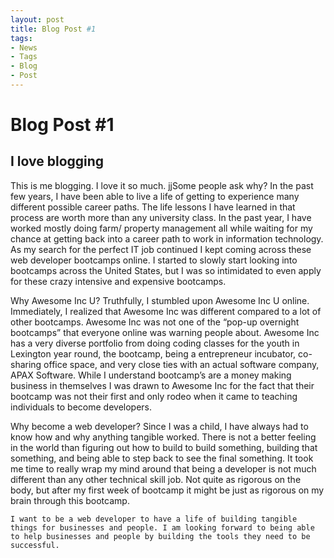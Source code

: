 ```yaml
---
layout: post
title: Blog Post #1
tags:
- News
- Tags
- Blog
- Post
---
```


# Blog Post #1

## I love blogging

This is me blogging. I love it so much. jjSome people ask why? 
	In the past few years, I have been able to live a life of getting to experience many different possible career paths. The life lessons I have learned in that process are worth more than any university class. In the past year, I have worked mostly doing farm/ property management all while waiting for my chance at getting back into a career path to work in information technology.  As my search for the perfect IT job continued I kept coming across these web developer bootcamps online. I started to slowly start looking into bootcamps across the United States, but I was so intimidated to even apply for these crazy intensive and expensive bootcamps. 

Why Awesome Inc U? 
	Truthfully, I stumbled upon Awesome Inc U online. Immediately, I realized that Awesome Inc was different compared to a lot of other bootcamps. Awesome Inc was not one of the “pop-up overnight bootcamps” that everyone online was warning people about. Awesome Inc has a very diverse portfolio from doing coding classes for the youth in Lexington year round, the bootcamp, being a entrepreneur incubator, co-sharing office space, and very close ties with an actual software company, APAX Software. While I understand bootcamp’s are a money making business in themselves I was drawn to Awesome Inc for the fact that their bootcamp was not their first and only rodeo when it came to teaching individuals to become developers. 

Why become a web developer?
	Since I was a child, I have always had to know how and why anything tangible worked. There is not a better feeling in the world than figuring out how to build to build something, building that something, and being able to step back to see the final something. It took me time to really wrap my mind around that being a developer is not much different than any other technical skill job. Not quite as rigorous on the body, but after my first week of bootcamp it might be just as rigorous on my brain through this bootcamp.

	I want to be a web developer to have a life of building tangible things for businesses and people. I am looking forward to being able to help businesses and people by building the tools they need to be successful.

